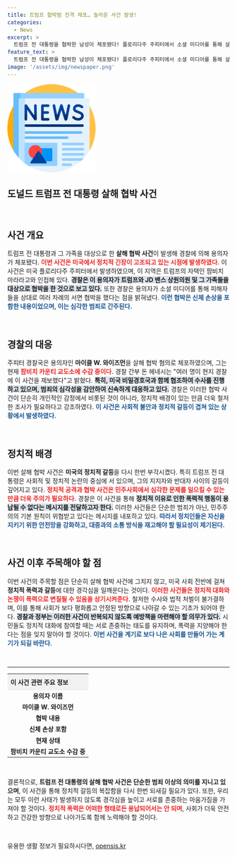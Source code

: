 ```yaml
---
title: 트럼프 협박범 전격 체포… 놀라운 사건 발생!
categories:
  - News
excerpt: >
  트럼프 전 대통령을 협박한 남성이 체포됐다! 플로리다주 주피터에서 소셜 미디어를 통해 살해 위협을 가한 마이클 W. 와이즈먼, 경찰의 조합으로 검거된 사건의 전모를 밝혀낸다. 클릭해보세요!
feature_text: >
  트럼프 전 대통령을 협박한 남성이 체포됐다! 플로리다주 주피터에서 소셜 미디어를 통해 살해 위협을 가한 마이클 W. 와이즈먼, 경찰의 조합으로 검거된 사건의 전모를 밝혀낸다. 클릭해보세요!
image: '/assets/img/newspaper.png'
---
```


<p><img src="/assets/img/newspaper.png" alt="kimp 속보" /></p>

<h2 data-ke-size="size26">도널드 트럼프 전 대통령 살해 협박 사건</h2>

<p data-ke-size="size16">&nbsp;</p>

<h2 data-ke-size="size26">사건 개요</h2>

<p data-ke-size="size16">트럼프 전 대통령과 그 가족을 대상으로 한 <b>살해 협박 사건</b>이 발생해 경찰에 의해 용의자가 체포됐다. <b><span style="color: #ee2323;">이번 사건은 미국에서 정치적 긴장이 고조되고 있는 시점에 발생하였다.</span></b> 이 사건은 미국 플로리다주 주피터에서 발생하였으며, 이 지역은 트럼프의 자택인 팜비치 마라라고와 인접해 있다. <b><span style="background-color: #21538527;">경찰은 이 용의자가 트럼프와 JD 밴스 상원의원 및 그 가족들을 대상으로 협박을 한 것으로 보고 있다.</span></b> 또한 경찰은 용의자가 소셜 미디어를 통해 피해자들을 상대로 여러 차례의 서면 협박을 했다는 점을 밝혀냈다. <b><span style="color: #1a5490;">이런 협박은 신체 손상을 포함한 내용이었으며, 이는 심각한 범죄로 간주된다.</span></b></p>

<p data-ke-size="size16">&nbsp;</p>

<h2 data-ke-size="size26">경찰의 대응</h2>

<p data-ke-size="size16">주피터 경찰국은 용의자인 <b>마이클 W. 와이즈먼</b>을 살해 협박 혐의로 체포하였으며, 그는 현재 <b><span style="color: #ee2323;">팜비치 카운티 교도소에 수감 중이다.</span></b> 경찰 간부 돈 헤네시는 "여러 명이 현지 경찰에 이 사건을 제보했다"고 밝혔다. <b><span style="background-color: #21538527;">특히, 미국 비밀경호국과 함께 협조하여 수사를 진행하고 있으며, 범죄의 심각성을 감안하여 신속하게 대응하고 있다.</span></b> 경찰은 이러한 협박 사건이 단순히 개인적인 감정에서 비롯된 것이 아니라, 정치적 배경이 있는 만큼 더욱 철저한 조사가 필요하다고 강조하였다. <b><span style="color: #1a5490;">이 사건은 사회적 불안과 정치적 갈등이 겹쳐 있는 상황에서 발생하였다.</span></b></p>

<p data-ke-size="size16">&nbsp;</p>

<h2 data-ke-size="size26">정치적 배경</h2>

<p data-ke-size="size16">이번 살해 협박 사건은 <b>미국의 정치적 갈등</b>을 다시 한번 부각시켰다. 특히 트럼프 전 대통령은 사회적 및 정치적 논란의 중심에 서 있으며, 그의 지지자와 반대자 사이의 갈등이 깊어지고 있다. <b><span style="color: #ee2323;">정치적 공격과 협박 사건은 민주사회에서 심각한 문제를 일으킬 수 있는 만큼 더욱 주의가 필요하다.</span></b> 경찰은 이 사건을 통해 <b><span style="background-color: #21538527;">정치적 이유로 인한 폭력적 행동이 용납될 수 없다는 메시지를 전달하고자 한다.</span></b> 이러한 사건들은 단순한 범죄가 아닌, 민주주의의 기본 원칙이 위협받고 있다는 메시지를 내포하고 있다. <b><span style="color: #1a5490;">따라서 정치인들은 자신을 지키기 위한 안전망을 강화하고, 대중과의 소통 방식을 재고해야 할 필요성이 제기된다.</span></b></p>

<p data-ke-size="size16">&nbsp;</p>

<h2 data-ke-size="size26">사건 이후 주목해야 할 점</h2>

<p data-ke-size="size16">이번 사건의 주목할 점은 단순히 살해 협박 사건에 그치지 않고, 미국 사회 전반에 걸쳐 <b>정치적 폭력과 갈등</b>에 대한 경각심을 일깨운다는 것이다. <b><span style="color: #ee2323;">이러한 사건들은 정치적 대화와 논쟁이 폭력으로 변질될 수 있음을 상기시켜준다.</span></b> 철저한 수사와 법적 처벌이 불가결하며, 이를 통해 사회가 보다 평화롭고 안정된 방향으로 나아갈 수 있는 기초가 되어야 한다. <b><span style="background-color: #21538527;">경찰과 정부는 이러한 사건이 반복되지 않도록 예방책을 마련해야 할 의무가 있다.</span></b> 시민들도 정치적 대화에 참여할 때는 서로 존중하는 태도를 유지하며, 폭력을 지양해야 한다는 점을 잊지 말아야 할 것이다. <b><span style="color: #1a5490;">이번 사건을 계기로 보다 나은 사회를 만들어 가는 계기가 되길 바란다.</span></b></p>

<p data-ke-size="size16">&nbsp;</p>

<hr />

<table style="width: 100%; border-collapse: collapse;">
    <tr>
        <th style="text-align: left; height: 30px; background-color: #f2f2f2;">이 사건 관련 주요 정보</th>
    </tr>
    <tr>
        <td style="text-align: center; height: 17px;"><b>용의자 이름</b></td>
    </tr>
    <tr>
        <td style="text-align: center; height: 17px;"><b>마이클 W. 와이즈먼</b></td>
    </tr>
    <tr>
        <td style="text-align: center; height: 17px;"><b>협박 내용</b></td>
    </tr>
    <tr>
        <td style="text-align: center; height: 17px;"><b>신체 손상 포함</b></td>
    </tr>
    <tr>
        <td style="text-align: center; height: 17px;"><b>현재 상태</b></td>
    </tr>
    <tr>
        <td style="text-align: center; height: 17px;"><b>팜비치 카운티 교도소 수감 중</b></td>
    </tr>
</table>

<p data-ke-size="size16">&nbsp;</p>

<p data-ke-size="size16">결론적으로, <b>트럼프 전 대통령의 살해 협박 사건은 단순한 범죄 이상의 의미를 지니고 있으며</b>, 이 사건을 통해 정치적 갈등의 복잡함을 다시 한번 되새길 필요가 있다. 또한, 우리는 모두 이런 사태가 발생하지 않도록 경각심을 높이고 서로를 존중하는 마음가짐을 가져야 할 것이다. <b><span style="color: #ee2323;">정치적 폭력은 어떠한 형태로든 용납되어서는 안 되며</span></b>, 사회가 더욱 안전하고 건강한 방향으로 나아가도록 함께 노력해야 할 것이다.</p>

<p data-ke-size="size16">&nbsp;</p>
유용한 생활 정보가 필요하시다면, <a href="https://opensis.kr" rel="dofollow">opensis.kr</a>


